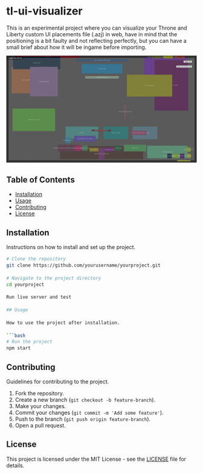 # tl-ui-visualizer

This is an experimental project where you can visualize your Throne and Liberty custom UI placements file (.azj) in web, have in mind
that the positioning is a bit faulty and not reflecting perfectly, but you can have a small brief about how it will be ingame before importing.

![test project](/assets/ui.png)

## Table of Contents

- [Installation](#installation)
- [Usage](#usage)
- [Contributing](#contributing)
- [License](#license)

## Installation

Instructions on how to install and set up the project.

```bash
# Clone the repository
git clone https://github.com/yourusername/yourproject.git

# Navigate to the project directory
cd yourproject

Run live server and test

## Usage

How to use the project after installation.

```bash
# Run the project
npm start
```

## Contributing

Guidelines for contributing to the project.

1. Fork the repository.
2. Create a new branch (`git checkout -b feature-branch`).
3. Make your changes.
4. Commit your changes (`git commit -m 'Add some feature'`).
5. Push to the branch (`git push origin feature-branch`).
6. Open a pull request.

## License

This project is licensed under the MIT License - see the [LICENSE](LICENSE) file for details.